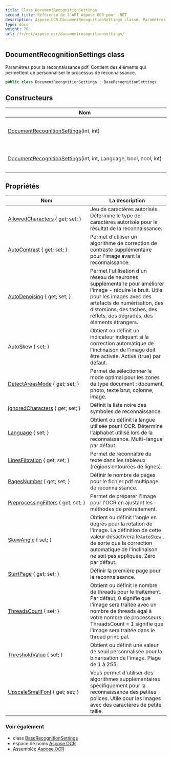 ```yaml
---
title: Class DocumentRecognitionSettings
second_title: Référence de l'API Aspose.OCR pour .NET
description: Aspose.OCR.DocumentRecognitionSettings classe. Paramètres pour la reconnaissance pdf. Contient des éléments qui permettent de personnaliser le processus de reconnaissance.
type: docs
weight: 70
url: /fr/net/aspose.ocr/documentrecognitionsettings/
---
```

## DocumentRecognitionSettings class

Paramètres pour la reconnaissance pdf. Contient des éléments qui permettent de personnaliser le processus de reconnaissance.

```csharp
public class DocumentRecognitionSettings : BaseRecognitionSettings
```

## Constructeurs

| Nom | La description |
| --- | --- |
| [DocumentRecognitionSettings](documentrecognitionsettings/#constructor)(int, int) | Initialise une nouvelle instance du`DocumentRecognitionSettings` classe avec un ensemble court de propriétés. |
| [DocumentRecognitionSettings](documentrecognitionsettings/#constructor_1)(int, int, Language, bool, bool, int) | Initialise une nouvelle instance du`DocumentRecognitionSettings`classe avec un ensemble complet de propriétés. |

## Propriétés

| Nom | La description |
| --- | --- |
| [AllowedCharacters](../../aspose.ocr/baserecognitionsettings/allowedcharacters/) { get; set; } | Jeu de caractères autorisés. Détermine le type de caractères autorisés pour le résultat de la reconnaissance. |
| [AutoContrast](../../aspose.ocr/baserecognitionsettings/autocontrast/) { get; set; } | Permet d'utiliser un algorithme de correction de contraste supplémentaire pour l'image avant la reconnaissance. |
| [AutoDenoising](../../aspose.ocr/baserecognitionsettings/autodenoising/) { get; set; } | Permet l'utilisation d'un réseau de neurones supplémentaire pour améliorer l'image - réduire le bruit. Utile pour les images avec des artefacts de numérisation, des distorsions, des taches, des reflets, des dégradés, des éléments étrangers. |
| [AutoSkew](../../aspose.ocr/baserecognitionsettings/autoskew/) { set; } | Obtient ou définit un indicateur indiquant si la correction automatique de l'inclinaison de l'image doit être activée. Activé (true) par défaut. |
| [DetectAreasMode](../../aspose.ocr/baserecognitionsettings/detectareasmode/) { get; set; } | Permet de sélectionner le mode optimal pour les zones de type document : document, photo, texte brut, colonne, image. |
| [IgnoredCharacters](../../aspose.ocr/baserecognitionsettings/ignoredcharacters/) { get; set; } | Définit la liste noire des symboles de reconnaissance. |
| [Language](../../aspose.ocr/baserecognitionsettings/language/) { set; } | Obtient ou définit la langue utilisée pour l'OCR.  Détermine l'alphabet utilisé lors de la reconnaissance. Multi-langue par défaut. |
| [LinesFiltration](../../aspose.ocr/baserecognitionsettings/linesfiltration/) { get; set; } | Permet de reconnaître du texte dans les tableaux (régions entourées de lignes). |
| [PagesNumber](../../aspose.ocr/documentrecognitionsettings/pagesnumber/) { get; set; } | Définir le nombre de pages pour le fichier pdf multipage de reconnaissance. |
| [PreprocessingFilters](../../aspose.ocr/baserecognitionsettings/preprocessingfilters/) { get; set; } | Permet de préparer l'image pour l'OCR en ajustant les méthodes de prétraitement. |
| [SkewAngle](../../aspose.ocr/baserecognitionsettings/skewangle/) { set; } | Obtient ou définit l'angle en degrés pour la rotation de l'image.  La définition de cette valeur désactivera le[`AutoSkew`](../baserecognitionsettings/autoskew/) , de sorte que la correction automatique de l'inclinaison ne soit pas appliquée. Zéro par défaut. |
| [StartPage](../../aspose.ocr/documentrecognitionsettings/startpage/) { get; set; } | Définir la première page pour la reconnaissance. |
| [ThreadsCount](../../aspose.ocr/baserecognitionsettings/threadscount/) { set; } | Obtient ou définit le nombre de threads pour le traitement. Par défaut, 0 signifie que l'image sera traitée avec un nombre de threads égal à votre nombre de processeurs. ThreadsCount = 1 signifie que l'image sera traitée dans le thread principal. |
| [ThresholdValue](../../aspose.ocr/baserecognitionsettings/thresholdvalue/) { set; } | Obtient ou définit une valeur de seuil personnalisée pour la binarisation de l'image. Plage de 1 à 255. |
| [UpscaleSmallFont](../../aspose.ocr/baserecognitionsettings/upscalesmallfont/) { get; set; } | Vous permet d'utiliser des algorithmes supplémentaires spécifiquement pour la reconnaissance des petites polices. Utile pour les images avec des caractères de petite taille. |

### Voir également

* class [BaseRecognitionSettings](../baserecognitionsettings/)
* espace de noms [Aspose.OCR](../../aspose.ocr/)
* Assemblée [Aspose.OCR](../../)


